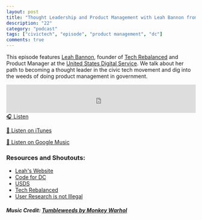 ```yaml
---
layout: post
title: "Thought Leadership and Product Management with Leah Bannon from USDS 👩🏼‍💻"
description: "22"
category: "podcast"
tags: ["civictech", "episode", "product management", "dc"]
comments: true
---
```

This episode features [Leah Bannon](https://twitter.com/leahbannon), founder of [Tech Rebalanced](https://twitter.com/tech_rebalanced) and Product Manager at the [United States Digital Service](https://twitter.com/USDS).
We talk about her path to becoming a thought leader in the civic tech movement and dig into the weeds of doing product management in government.
<iframe width="100%" height="75" scrolling="no" frameborder="no" allow="autoplay" src="https://w.soundcloud.com/player/?url=https%3A//api.soundcloud.com/tracks/526534446&color=%23ff5500&auto_play=false&hide_related=false&show_comments=true&show_user=true&show_reposts=false&show_teaser=true&visual=true"></iframe>
<a href="https://soundcloud.com/user-227289754/22-thought-leadership-and-product-management-with-leah-bannon-from-usds" target="_blank">🎧 Listen</a>

[📱 Listen on iTunes](https://itunes.apple.com/us/podcast/civic-tech-chat/id1350640468?mt=2)

[📱 Listen on Google Music](https://play.google.com/music/listen?u=0#/ps/I2inksjzzzmbxhg5wbojr624doa)

### Resources and Shoutouts:
- [Leah's Website](http://leah.town/)
- [Code for DC](https://codefordc.org/)
- [USDS](https://www.usds.gov/)
- [Tech Rebalanced](https://techladyhackathon.org/)
- [User Research is not Illegal](https://medium.com/@ErieMeyer/user-research-is-not-illegal-uncle-sam-51f2f92a280a)

##### Music Credit: [Tumbleweeds by Monkey Warhol](http://freemusicarchive.org/music/Monkey_Warhol/Lonely_Hearts_Challenge/Monkey_Warhol_-_Tumbleweeds)

